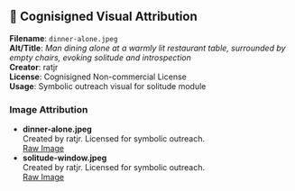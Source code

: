 ## 🎨 Cognisigned Visual Attribution

**Filename**: `dinner-alone.jpeg`  
**Alt/Title**: *Man dining alone at a warmly lit restaurant table, surrounded by empty chairs, evoking solitude and introspection*  
**Creator**: ratjr  
**License**: Cognisigned Non-commercial License  
**Usage**: Symbolic outreach visual for solitude module
### Image Attribution
- **dinner-alone.jpeg**  
  Created by ratjr. Licensed for symbolic outreach.  
  [Raw Image](https://raw.githubusercontent.com/rat-jr/cognisign-sitemaps/main/dinner-alone.jpeg)
- **solitude-window.jpeg**  
  Created by ratjr. Licensed for symbolic outreach.  
  [Raw Image](https://raw.githubusercontent.com/rat-jr/cognisign-sitemaps/main/solitude-window.jpeg)
